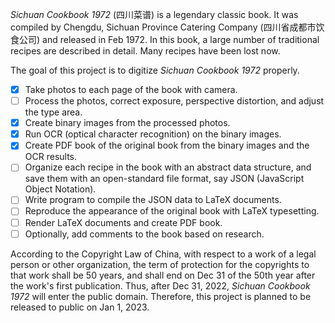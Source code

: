 *Sichuan Cookbook 1972* (四川菜谱) is a legendary classic book. It was
compiled by Chengdu, Sichuan Province Catering Company (四川省成都市饮食公司)
and released in Feb 1972. In this book, a large number of traditional recipes
are described in detail. Many recipes have been lost now.

The goal of this project is to digitize *Sichuan Cookbook 1972* properly.

* [x] Take photos to each page of the book with camera.
* [ ] Process the photos, correct exposure, perspective distortion, and adjust
      the type area.
* [x] Create binary images from the processed photos.
* [x] Run OCR (optical character recognition) on the binary images.
* [x] Create PDF book of the original book from the binary images and the OCR
      results.
* [ ] Organize each recipe in the book with an abstract data structure, and
	  save them with an open-standard file format, say JSON (JavaScript Object
      Notation).
* [ ] Write program to compile the JSON data to LaTeX documents.
* [ ] Reproduce the appearance of the original book with LaTeX typesetting.
* [ ] Render LaTeX documents and create PDF book.
* [ ] Optionally, add comments to the book based on research.

According to the Copyright Law of China, with respect to a work of a legal
person or other organization, the term of protection for the copyrights to
that work shall be 50 years, and shall end on Dec 31 of the 50th year after
the work's first publication. Thus, after Dec 31, 2022, *Sichuan Cookbook
1972* will enter the public domain. Therefore, this project is planned to be
released to public on Jan 1, 2023.

[modeline1]: # ( vim: set filetype=markdown noautoindent: )
[modeline2]: # ( vim: set fileencoding=utf-8 spell spelllang=en: )
[modeline3]: # ( vim: set textwidth=78 tabstop=4 shiftwidth=4 softtabstop=4: )
